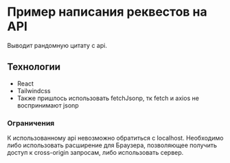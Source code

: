 # Пример написания реквестов на API 

Выводит рандомную цитату с api.

## Технологии

- React
- Tailwindcss
- Также пришлось использовать fetchJsonp, тк fetch и axios не воспринимают jsonp

### Ограничения

К использованному api невозможно обратиться c localhost. Необходимо либо использовать расширение для Браузера, позволяющее получить доступ к cross-origin запросам, либо использовать сервер.
